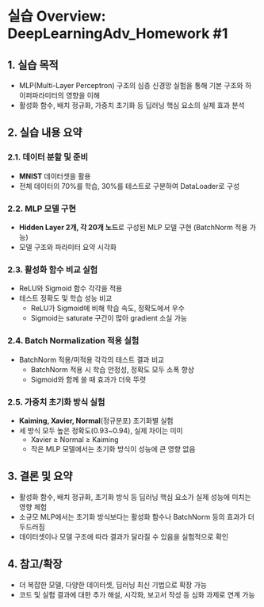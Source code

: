 # 실습 Overview: DeepLearningAdv_Homework #1

## 1. 실습 목적
- MLP(Multi-Layer Perceptron) 구조의 심층 신경망 실험을 통해 기본 구조와 하이퍼파라미터의 영향을 이해
- 활성화 함수, 배치 정규화, 가중치 초기화 등 딥러닝 핵심 요소의 실제 효과 분석

## 2. 실습 내용 요약

### 2.1. 데이터 분할 및 준비
- **MNIST** 데이터셋을 활용
- 전체 데이터의 70%를 학습, 30%를 테스트로 구분하여 DataLoader로 구성

### 2.2. MLP 모델 구현
- **Hidden Layer 2개, 각 20개 노드**로 구성된 MLP 모델 구현 (BatchNorm 적용 가능)
- 모델 구조와 파라미터 요약 시각화

### 2.3. 활성화 함수 비교 실험
- ReLU와 Sigmoid 함수 각각을 적용
- 테스트 정확도 및 학습 성능 비교  
  - ReLU가 Sigmoid에 비해 학습 속도, 정확도에서 우수  
  - Sigmoid는 saturate 구간이 많아 gradient 소실 가능

### 2.4. Batch Normalization 적용 실험
- BatchNorm 적용/미적용 각각의 테스트 결과 비교  
  - BatchNorm 적용 시 학습 안정성, 정확도 모두 소폭 향상  
  - Sigmoid와 함께 쓸 때 효과가 더욱 뚜렷

### 2.5. 가중치 초기화 방식 실험
- **Kaiming, Xavier, Normal**(정규분포) 초기화별 실험
- 세 방식 모두 높은 정확도(0.93~0.94), 실제 차이는 미미  
  - Xavier ≥ Normal ≥ Kaiming  
  - 작은 MLP 모델에서는 초기화 방식이 성능에 큰 영향 없음

## 3. 결론 및 요약
- 활성화 함수, 배치 정규화, 초기화 방식 등 딥러닝 핵심 요소가 실제 성능에 미치는 영향 체험
- 소규모 MLP에서는 초기화 방식보다는 활성화 함수나 BatchNorm 등의 효과가 더 두드러짐
- 데이터셋이나 모델 구조에 따라 결과가 달라질 수 있음을 실험적으로 확인

## 4. 참고/확장
- 더 복잡한 모델, 다양한 데이터셋, 딥러닝 최신 기법으로 확장 가능
- 코드 및 실험 결과에 대한 추가 해설, 시각화, 보고서 작성 등 심화 과제로 연계 가능
